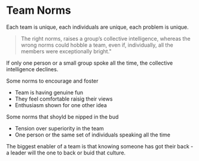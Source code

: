 
# Team Norms

Each team is unique, each individuals are unique, each problem is unique.

> The right norms, raises a group’s collective intelligence, whereas the wrong norms could hobble a team, even if, individually, all the members were exceptionally bright."

If only one person or a small group spoke all the time, the collective intelligence declines.

Some norms to encourage and foster

* Team is having genuine fun
* They feel comfortable raisig their views
* Enthusiasm shown for one other idea

Some norms that shoyld be nipped in the bud

* Tension over superiority in the team
* One person or the same set of individuals speaking all the time

The biggest enabler of a team is that knowing someone has got their back - a leader will the one to back or buid that culture.